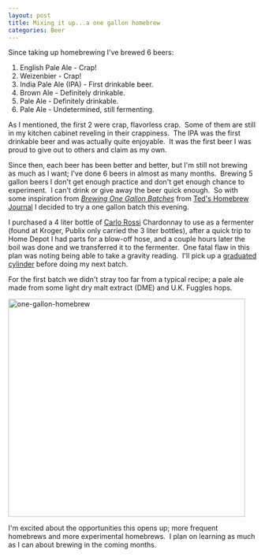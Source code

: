 ```yaml
--- 
layout: post
title: Mixing it up...a one gallon homebrew
categories: Beer
---
```

Since taking up homebrewing I've brewed 6 beers:

1. English Pale Ale - Crap!
1. Weizenbier - Crap!
1. India Pale Ale (IPA) - First drinkable beer.
1. Brown Ale - Definitely drinkable.
1. Pale Ale - Definitely drinkable.
1. Pale Ale - Undetermined, still fermenting.

As I mentioned, the first 2 were crap, flavorless crap.  Some of them are still in my kitchen cabinet reveling in their crappiness.  The IPA was the first drinkable beer and was actually quite enjoyable.  It was the first beer I was proud to give out to others and claim as my own.

Since then, each beer has been better and better, but I'm still not brewing as much as I want; I've done 6 beers in almost as many months.  Brewing 5 gallon beers I don't get enough practice and don't get enough chance to experiment.  I can't drink or give away the beer quick enough.  So with some inspiration from <em><a href="http://www.tedbrews.com/2007/12/brewing-one-gallon-batches.html">Brewing One Gallon Batches</a></em> from <a href="http://www.tedbrews.com/">Ted's Homebrew Journal</a> I decided to try a one gallon batch this evening.

I purchased a 4 liter bottle of <a href="http://en.wikipedia.org/wiki/Carlo_Rossi_(wine)#Wine_brands">Carlo Rossi</a> Chardonnay to use as a fermenter (found at Kroger, Publix only carried the 3 liter bottles), after a quick trip to Home Depot I had parts for a blow-off hose, and a couple hours later the boil was done and we transferred it to the fermenter.  One fatal flaw in this plan was noting being able to take a gravity reading.  I'll pick up a <a href="http://en.wikipedia.org/wiki/Graduated_cylinder">graduated cylinder</a> before doing my next batch.

For the first batch we didn't stray too far from a typical recipe; a pale ale made from some light dry malt extract (DME) and U.K. Fuggles hops.

<img class="size-full wp-image-579" title="one-gallon-homebrew" src="http://cameronstokes.com/wp-content/uploads/2009/03/one-gallon-homebrew.jpg" alt="one-gallon-homebrew" width="480" height="443" />

I'm excited about the opportunities this opens up; more frequent homebrews and more experimental homebrews.  I plan on learning as much as I can about brewing in the coming months.
